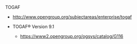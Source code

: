 
TOGAF
* http://www.opengroup.org/subjectareas/enterprise/togaf

* TOGAF® Version 9.1
  * https://www2.opengroup.org/ogsys/catalog/G116
